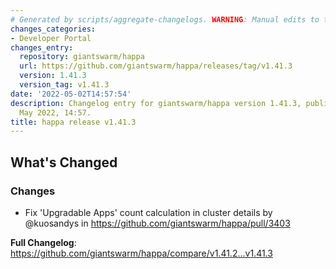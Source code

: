```yaml
---
# Generated by scripts/aggregate-changelogs. WARNING: Manual edits to this files will be overwritten.
changes_categories:
- Developer Portal
changes_entry:
  repository: giantswarm/happa
  url: https://github.com/giantswarm/happa/releases/tag/v1.41.3
  version: 1.41.3
  version_tag: v1.41.3
date: '2022-05-02T14:57:54'
description: Changelog entry for giantswarm/happa version 1.41.3, published on 02
  May 2022, 14:57.
title: happa release v1.41.3
---
```


<!-- Release notes generated using configuration in .github/release.yml at main -->

## What's Changed
### Changes
* Fix 'Upgradable Apps' count calculation in cluster details by @kuosandys in https://github.com/giantswarm/happa/pull/3403


**Full Changelog**: https://github.com/giantswarm/happa/compare/v1.41.2...v1.41.3
